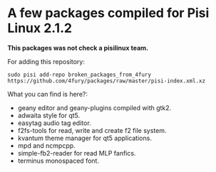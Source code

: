 # A few packages compiled for Pisi Linux 2.1.2

**This packages was not check a pisilinux team.**

For adding this repository:

`sudo pisi add-repo broken_packages_from_4fury https://github.com/4fury/packages/raw/master/pisi-index.xml.xz`

What you can find is here?:

- geany editor and geany-plugins compiled with gtk2.
- adwaita style for qt5.
- easytag audio tag editor.
- f2fs-tools for read, write and create f2 file system.
- kvantum theme manager for qt5 applications.
- mpd and ncmpcpp.
- simple-fb2-reader for read MLP fanfics.
- terminus monospaced font.
